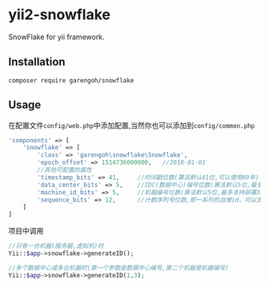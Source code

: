 # yii2-snowflake
SnowFlake for yii framework.

## Installation

`composer require garengoh/snowflake`

## Usage

在配置文件`config/web.php`中添加配置,当然你也可以添加到`config/common.php`

```php
'components' => [
    'snowflake' => [
        'class' => 'garengoh\snowflake\Snowflake',
        'epoch_offset' => 1514736000000,   //2018-01-01
        //其他可配置的属性
        'timestamp_bits' => 41,     //时间戳位数(算法默认41位,可以使用69年)
        'data_center_bits' => 5,    //IDC(数据中心)编号位数(算法默认5位,最多支持部署32个节点)
        'machine_id_bits' => 5,     //机器编号位数(算法默认5位,最多支持部署32个节点)
        'sequence_bits' => 12,      //计数序列号位数,即一系列的自增id，可以支持同一节点同一毫秒生成多个ID序号(算法默认12位,支持每个节点每毫秒产生4096个ID序号)。
    ]
]
```
项目中调用
```php
//只有一台机器(服务器,虚拟机)时
Yii::$app->snowflake->generateID();

//多个数据中心或多台机器时(第一个参数是数据中心编号,第二个机器是机器编号)
Yii::$app->snowflake->generateID(1,3);
```
